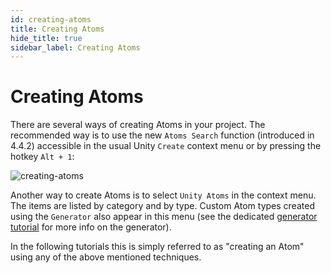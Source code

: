 ```yaml
---
id: creating-atoms
title: Creating Atoms
hide_title: true
sidebar_label: Creating Atoms
---
```


# Creating Atoms

There are several ways of creating Atoms in your project. The recommended way is to use the new `Atoms Search` function (introduced in 4.4.2) accessible in the usual Unity `Create` context menu or by pressing the hotkey `Alt + 1`:

![creating-atoms](../assets/creating-atoms/atoms-creation.gif)

Another way to create Atoms is to select `Unity Atoms` in the context menu. The items are listed by category and by type. Custom Atom types created using the `Generator` also appear in this menu (see the dedicated [generator tutorial](./generator.md) for more info on the generator).

In the following tutorials this is simply referred to as "creating an Atom" using any of the above mentioned techniques.
